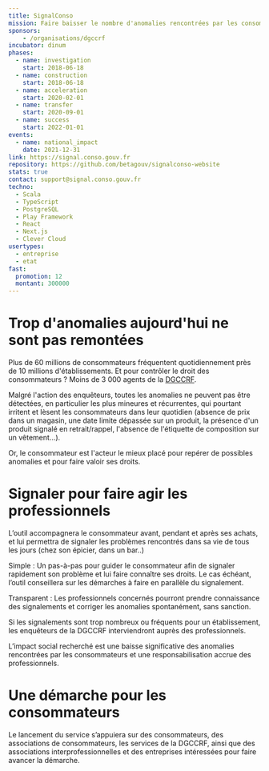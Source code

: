 ```yaml
---
title: SignalConso
mission: Faire baisser le nombre d'anomalies rencontrées par les consommateurs
sponsors:
    - /organisations/dgccrf
incubator: dinum
phases:
  - name: investigation
    start: 2018-06-18
  - name: construction
    start: 2018-06-18
  - name: acceleration
    start: 2020-02-01
  - name: transfer
    start: 2020-09-01
  - name: success
    start: 2022-01-01
events:
  - name: national_impact
    date: 2021-12-31
link: https://signal.conso.gouv.fr
repository: https://github.com/betagouv/signalconso-website
stats: true
contact: support@signal.conso.gouv.fr
techno:
  - Scala
  - TypeScript
  - PostgreSQL
  - Play Framework
  - React
  - Next.js
  - Clever Cloud
usertypes:
  - entreprise
  - etat
fast:
  promotion: 12
  montant: 300000
---
```


Trop d'anomalies aujourd'hui ne sont pas remontées
===================================================

Plus de 60 millions de consommateurs fréquentent quotidiennement près de 10 millions d'établissements. Et pour contrôler le droit des consommateurs ? Moins de 3 000 agents de la [DGCCRF](https://www.economie.gouv.fr/dgccrf).

Malgré l'action des enquêteurs, toutes les anomalies ne peuvent pas être détectées, en particulier les plus mineures et récurrentes, qui pourtant irritent et lèsent les consommateurs dans leur quotidien (absence de prix dans un magasin, une date limite dépassée sur un produit, la présence d'un produit signalé en retrait/rappel, l'absence de l'étiquette de composition sur un vêtement…).

Or, le consommateur est l'acteur le mieux placé pour repérer de possibles anomalies et pour faire valoir ses droits.

Signaler pour faire agir les professionnels
===========================================

L’outil  accompagnera le consommateur avant, pendant et après ses achats, et lui permettra de signaler les problèmes rencontrés dans sa vie de tous les jours (chez son épicier, dans un bar..)

Simple : Un pas-à-pas pour guider le consommateur afin de signaler rapidement son problème et lui faire connaître ses droits. Le cas échéant, l’outil conseillera sur les démarches à faire en parallèle du signalement.

Transparent : Les professionnels concernés pourront prendre connaissance des signalements et corriger les anomalies spontanément, sans sanction.

Si les signalements sont trop nombreux ou fréquents pour un établissement, les enquêteurs de la DGCCRF interviendront auprès des professionnels.

L’impact social recherché est une baisse significative des anomalies rencontrées par les consommateurs et une responsabilisation accrue des professionnels.


Une démarche pour les consommateurs
===================================

Le lancement du service s’appuiera sur des consommateurs, des associations de consommateurs, les services de la DGCCRF, ainsi que des associations interprofessionnelles et des entreprises intéressées pour faire avancer la démarche.
